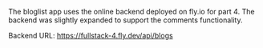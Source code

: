 The bloglist app uses the online backend deployed on fly.io for part 4.
The backend was slightly expanded to support the comments functionality.

Backend URL:
https://fullstack-4.fly.dev/api/blogs
